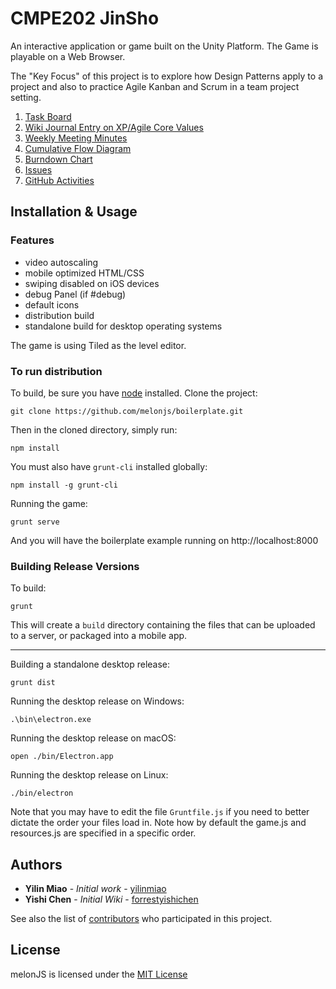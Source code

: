 
# CMPE202 JinSho

An interactive application or game built on the Unity Platform. The Game is playable on a Web Browser.

The "Key Focus" of this project is to explore how Design Patterns apply to a project and also to practice Agile Kanban and Scrum in a team project setting.

1. [Task Board](https://github.com/nguyensjsu/cmpe202-jinsho/projects/1)
2. [Wiki Journal Entry on XP/Agile Core Values](https://github.com/nguyensjsu/cmpe202-jinsho/blob/master/VALUES.md)
3. [Weekly Meeting Minutes](https://github.com/nguyensjsu/cmpe202-jinsho/blob/master/Weekly-Meeting-Minutes.md)
4. [Cumulative Flow Diagram](https://docs.google.com/spreadsheets/u/4/d/1-edpu_H-L8hQ4v3yC0A2R4DUzi8HrjSyeIhlAKmyH4w/)
5. [Burndown Chart](https://docs.google.com/spreadsheets/d/1rxRAU_EEYlphpFQ5lcIlt97PeJz_IXZVrIvTGNQfuOU/)
6. [Issues](https://github.com/nguyensjsu/cmpe202-jinsho/issues)
7. [GitHub Activities](https://github.com/nguyensjsu/cmpe202-jinsho/commits/master)

## Installation & Usage
### Features 
- video autoscaling
- mobile optimized HTML/CSS
- swiping disabled on iOS devices
- debug Panel (if #debug)
- default icons
- distribution build
- standalone build for desktop operating systems

The game is using Tiled as the level editor.

### To run distribution

To build, be sure you have [node](http://nodejs.org) installed. Clone the project:

    git clone https://github.com/melonjs/boilerplate.git

Then in the cloned directory, simply run:

    npm install
     
You must also have `grunt-cli` installed globally:

    npm install -g grunt-cli

Running the game:

	grunt serve

And you will have the boilerplate example running on http://localhost:8000

### Building Release Versions

To build:

    grunt

This will create a `build` directory containing the files that can be uploaded to a server, or packaged into a mobile app.

----

Building a standalone desktop release:

    grunt dist

Running the desktop release on Windows:

    .\bin\electron.exe

Running the desktop release on macOS:

    open ./bin/Electron.app

Running the desktop release on Linux:

    ./bin/electron

Note that you may have to edit the file `Gruntfile.js` if you need to better dictate the order your files load in. Note how by default the game.js and resources.js are specified in a specific order.

## Authors

* **Yilin Miao** - *Initial work* - [yilinmiao](https://github.com/yilinmiao)
* **Yishi Chen** - *Initial Wiki* - [forrestyishichen](https://github.com/forrestyishichen)

See also the list of [contributors](https://github.com/nguyensjsu/cmpe202-jinsho/graphs/contributors) who participated in this project.

## License
melonJS is licensed under the [MIT License](http://www.opensource.org/licenses/mit-license.php)
